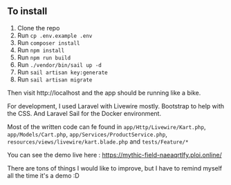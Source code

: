 ## To install

1. Clone the repo
2. Run `cp .env.example .env`
3. Run `composer install`
4. Run `npm install`
5. Run `npm run build`
6. Run `./vendor/bin/sail up -d`
7. Run `sail artisan key:generate`
8. Run `sail artisan migrate`

Then visit http://localhost and the app should be running like a bike.

For development, I used Laravel with Livewire mostly. Bootstrap to help with the CSS. And Laravel Sail for the Docker environment.

Most of the written code can fe found in `app/Http/Livewire/Kart.php`, `app/Models/Cart.php`, `app/Services/ProductService.php`, `resources/views/livewire/kart.blade.php` and `tests/Feature/*`

You can see the demo live here : https://mythic-field-naeaqrtlfy.ploi.online/

There are tons of things I would like to improve, but I have to remind myself all the time it's a demo :D
